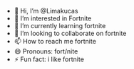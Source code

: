 - 👋 Hi, I’m @Limakucas
- 👀 I’m interested in Fortnite
- 🌱 I’m currently learning fortnite
- 💞️ I’m looking to collaborate on fortnite
- 📫 How to reach me fortnite
- 😄 Pronouns: fort/nite
- ⚡ Fun fact: i like fortnite

<!---
Limakucas/Limakucas is a ✨ special ✨ repository because its `README.md` (this file) appears on your GitHub profile.
You can click the Preview link to take a look at your changes.
--->
